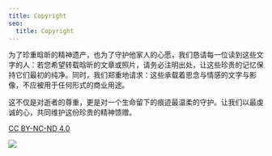 ```yaml
---
title: Copyright
seo:
  title: Copyright
---
```


为了珍重晗昕的精神遗产，也为了守护他家人的心愿，我们恳请每一位读到这些文字的人：若您希望转载晗昕的文章或照片，请务必注明出处，让这些珍贵的记忆保持它们最初的纯净。同时，我们郑重地请求：这些承载着思念与情感的文字与影像，不应被用于任何形式的商业用途。

这不仅是对逝者的尊重，更是对一个生命留下的痕迹最温柔的守护。让我们以最虔诚的心，共同维护这份珍贵的精神馈赠。

[CC BY-NC-ND 4.0](https://creativecommons.org/licenses/by-nc-nd/4.0/?ref=chooser-v1)

![](/copyright.png)
